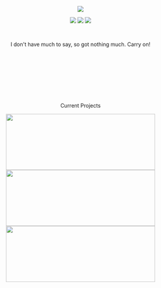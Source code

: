 <p align="center">
  <img src="https://github-readme-stats.vercel.app/api?username=IrtsaDevelopment&show_icons=true&theme=transparent&text_color=ffffff&title_color=ffffff&icon_color=ffffff&cache_seconds=14400">
</p>
<p align="center">
  <a href="https://twitter.com/IrtsaDev"><img src="https://img.shields.io/badge/Twitter-1DA1F2?style=for-the-badge&logo=twitter&logoColor=white"></a>
  <a href="https://discord.com/users/809599842681749525"><img src="https://img.shields.io/badge/Discord-7289DA?style=for-the-badge&logo=discord&logoColor=white"></a>
  <a href="mailto:irtsa.development@gmail.com"><img src="https://img.shields.io/badge/Gmail-D14836?style=for-the-badge&logo=gmail&logoColor=white"></a>
</p>
<br />
  
<p align="center">I don't have much to say, so got nothing much. Carry on!</p>
<br />
<br />
<br />
<br />
<br />
<br />
<br />
  
<p align="center">
    Current Projects
</p>
<p align="center">
  <a href="https://github.com/IrtsaDevelopment/PyColor"><img width=400 height=150 src="https://github-readme-stats.vercel.app/api/pin/?username=IrtsaDevelopment&repo=PyColor&theme=transparent&text_color=ffffff&title_color=ffffff&icon_color=ffffff"></a>
  <a href="https://github.com/IrtsaDevelopment/PyStatistics"><img width=400 height=150 src="https://github-readme-stats.vercel.app/api/pin/?username=IrtsaDevelopment&repo=PyStatistics&theme=transparent&text_color=ffffff&title_color=ffffff&icon_color=ffffff"></a>
  <a href="https://github.com/IrtsaDevelopment/PyZeroWidth"><img width=400 height=150 src="https://github-readme-stats.vercel.app/api/pin/?username=IrtsaDevelopment&repo=PyZeroWidth&theme=transparent&text_color=ffffff&title_color=ffffff&icon_color=ffffff"></a>
</p>
